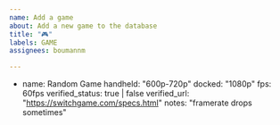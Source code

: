 ```yaml
---
name: Add a game
about: Add a new game to the database
title: "🎮"
labels: GAME
assignees: boumannm

---
```


- name: Random Game
  handheld: "600p-720p"
  docked: "1080p"
  fps: 60fps
  verified_status: true | false
  verified_url: "https://switchgame.com/specs.html"
  notes: "framerate drops sometimes"
